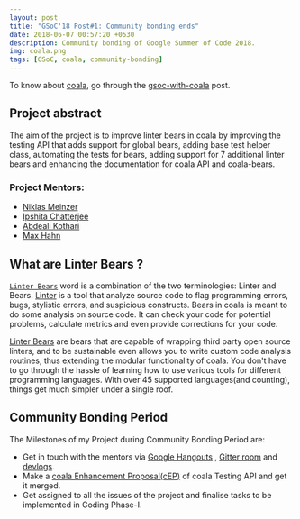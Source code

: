 ```yaml
---
layout: post
title: "GSoC'18 Post#1: Community bonding ends"
date: 2018-06-07 00:57:20 +0530
description: Community bonding of Google Summer of Code 2018.
img: coala.png
tags: [GSoC, coala, community-bonding]
---
```


To know about [coala](https://coala.io), go through the
[gsoc-with-coala](http://www.meetsangamcse.me/gsoc-with-coala/) post.

## Project abstract

The aim of the project is to improve linter bears in coala by improving the
testing API that adds support for global bears, adding base test helper class,
automating the tests for bears, adding support for 7 additional linter bears
and enhancing the documentation for coala API and coala-bears.

### Project Mentors:

- [Niklas Meinzer](https://github.com/NiklasMM)
- [Ipshita Chatterjee](https://github.com/IpshitaC)
- [Abdeali Kothari](https://github.com/AbdealiJK)
- [Max Hahn](https://github.com/Mixih)

## What are Linter Bears ?

[`Linter Bears`](http://api.coala.io/en/latest/Developers/Writing_Linter_Bears.html)
word is a combination of the two terminologies: Linter and Bears.
[Linter](https://en.wikipedia.org/wiki/Lint_(software)) is a tool that analyze
source code to flag programming errors, bugs, stylistic errors, and suspicious
constructs. Bears in coala is meant to do some analysis on source code. It can
check your code for potential problems, calculate metrics and even provide
corrections for your code.

[Linter Bears](http://api.coala.io/en/latest/Developers/Writing_Linter_Bears.html)
are bears that are capable of wrapping third party open source linters, and to
be sustainable even allows you to write custom code analysis routines, thus
extending the modular functionality of coala. You don't have to go through the
hassle of learning how to use various tools for different programming
languages. With over 45 supported languages(and counting), things get much
simpler under a single roof.

## Community Bonding Period

The Milestones of my Project during Community Bonding Period are:

- Get in touch with the mentors via [Google Hangouts](https://hangouts.google.com/)
, [Gitter room](https://gitter.im) and
[devlogs](http://www.meetsangamcse.me/project-track/).
- Make a [coala Enhancement Proposal(cEP)](https://github.com/coala/cEPs/pull/149)
of coala Testing API and get it merged.
- Get assigned to all the issues of the project and finalise tasks to be
implemented in Coding Phase-I.
